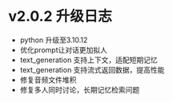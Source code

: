 # v2.0.2 升级日志

- python 升级至3.10.12
- 优化prompt让对话更加拟人
- text_generation 支持上下文，适配短期记忆
- text_generation 支持流式返回数据，提高性能
- 修复音频文件堆积
- 修复多人同时讨论，长期记忆检索问题